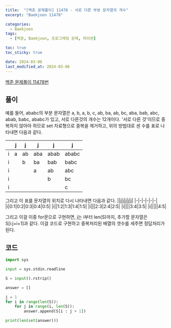 ```yaml
---
title:  "[백준 문제풀이] 11478 - 서로 다른 부분 문자열의 개수"
excerpt: "Baekjoon 11478"

categories:
  - Baekjoon
tags:
  - [백준, Baekjoon, 프로그래밍 문제, 파이썬]

toc: true
toc_sticky: true

date: 2024-03-06
last_modified_at: 2024-03-06
---
```


[백준 문제풀이 11478번](https://www.acmicpc.net/problem/11478)
 
## 풀이
예를 들어, ababc의 부분 문자열은 a, b, a, b, c, ab, ba, ab, bc, aba, bab, abc, abab, babc, ababc가 있고, 서로 다른것의 개수는 12개이다. '서로 다른 것'이므로 중복하지 않아야 하므로 set 자료형으로 중복을 제거하고, 위의 방법대로 센 수를 표로 나타내면 다음과 같다.

||j|j|j|j|j|
|-|-|-|-|-|-|
|i|a|ab|aba|abab|ababc|
|i||b|ba|bab|babc|
|i|||a|ab|abc|
|i||||b|bc|
|i|||||c|

그리고 이 표를 문자열의 위치로 다시 나타내면 다음과 같다.
||j|j|j|j|j|
|-|-|-|-|-|-|
|i|0:1|0:2|0:3|0:4|0:5|
|i||1:2|1:3|1:4|1:5|
|i|||2:3|2:4|2:5|
|i||||3:4|3:5|
|i|||||4:5|

그리고 이걸 이중 for문으로 구현하면, j는 i부터 len(S)까지, 추가할 문자열은 S[i:j+i+1]과 같다. 이걸 코드로 구현하고 중복처리된 배열의 갯수를 세주면 정답처리가 된다.

## 코드

```py
import sys

input = sys.stdin.readline

S = input().rstrip()

answer = []

j = 1
for i in range(len(S)):
    for j in range(i, len(S)):
        answer.append(S[i : j + 1])

print(len(set(answer)))
```
